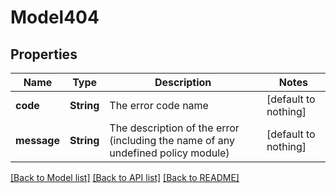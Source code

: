 # Model404


## Properties
Name | Type | Description | Notes
------------ | ------------- | ------------- | -------------
**code** | **String** | The error code name | [default to nothing]
**message** | **String** | The description of the error (including the name of any undefined policy module) | [default to nothing]


[[Back to Model list]](../README.md#models) [[Back to API list]](../README.md#api-endpoints) [[Back to README]](../README.md)


